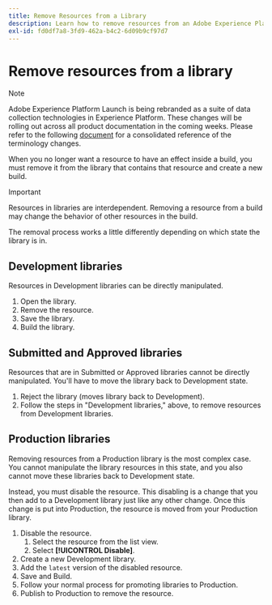 ```yaml
---
title: Remove Resources from a Library
description: Learn how to remove resources from an Adobe Experience Platform Launch library.
exl-id: fd0df7a8-3fd9-462a-b4c2-6d09b9cf97d7
---
```

# Remove resources from a library

>[!NOTE]
>
>Adobe Experience Platform Launch is being rebranded as a suite of data collection technologies in Experience Platform. These changes will be rolling out across all product documentation in the coming weeks. Please refer to the following [document](../../launch-name-updates) for a consolidated reference of the terminology changes.

When you no longer want a resource to have an effect inside a build, you must remove it from the library that contains that resource and create a new build.

>[!IMPORTANT]
>
>Resources in libraries are interdependent. Removing a resource from a build may change the behavior of other resources in the build.

The removal process works a little differently depending on which state the library is in.

## Development libraries

Resources in Development libraries can be directly manipulated.

1. Open the library.
1. Remove the resource.
1. Save the library.
1. Build the library.

## Submitted and Approved libraries

Resources that are in Submitted or Approved libraries cannot be directly manipulated. You'll have to move the library back to Development state.

1. Reject the library (moves library back to Development).
1. Follow the steps in "Development libraries," above, to remove resources from Development libraries.

## Production libraries

Removing resources from a Production library is the most complex case. You cannot manipulate the library resources in this state, and you also cannot move these libraries back to Development state.

Instead, you must disable the resource. This disabling is a change that you then add to a Development library just like any other change. Once this change is put into Production, the resource is moved from your Production library.

1. Disable the resource.
   1. Select the resource from the list view.
   2. Select **[!UICONTROL Disable]**.
1. Create a new Development library.
1. Add the `latest` version of the disabled resource.
1. Save and Build.
1. Follow your normal process for promoting libraries to Production.
1. Publish to Production to remove the resource.
